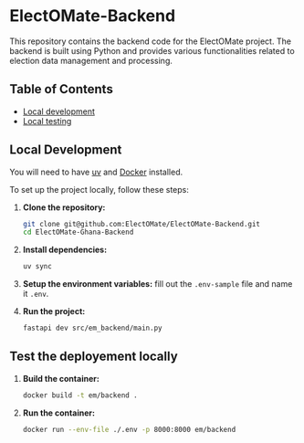 # ElectOMate-Backend

This repository contains the backend code for the ElectOMate project. The backend is built using Python and provides various functionalities related to election data management and processing.

## Table of Contents

- [Local development](#local-development)
- [Local testing](#test-the-deployement-locally)

## Local Development

You will need to have [uv](https://docs.astral.sh/uv/getting-started/installation/) and [Docker](https://docs.docker.com/get-started/introduction/get-docker-desktop/) installed.

To set up the project locally, follow these steps:

1. **Clone the repository:**

    ```bash
    git clone git@github.com:ElectOMate/ElectOMate-Backend.git
    cd ElectOMate-Ghana-Backend
    ```

2. **Install dependencies:**

    ```bash
    uv sync
    ```

3. **Setup the environment variables:** fill out the `.env-sample` file and name it `.env`.

4. **Run the project:**

    ```bash
    fastapi dev src/em_backend/main.py
    ```

## Test the deployement locally

1. **Build the container:**

    ```bash
    docker build -t em/backend .
    ```

2. **Run the container:**

    ```bash
    docker run --env-file ./.env -p 8000:8000 em/backend
    ```
